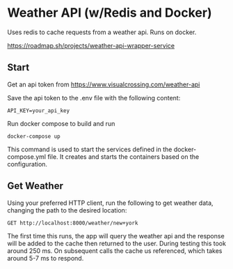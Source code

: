 # Weather API (w/Redis and Docker)

Uses redis to cache requests from a weather api. Runs on docker. 

https://roadmap.sh/projects/weather-api-wrapper-service

## Start
Get an api token from https://www.visualcrossing.com/weather-api

Save the api token to the .env file with the following content:
```
API_KEY=your_api_key
```

Run docker compose to build and run
```
docker-compose up
```
This command is used to start the services defined in the docker-compose.yml file. It creates and starts the containers based on the configuration.

## Get Weather
Using your preferred HTTP client, run the following to get weather data, changing the path to the desired location:
```
GET http://localhost:8000/weather/new+york
```
The first time this runs, the app will query the weather api and the response will be added to the cache then returned to the user. During testing this took around 250 ms. 
On subsequent calls the cache us referenced, which takes around 5-7 ms to respond. 
